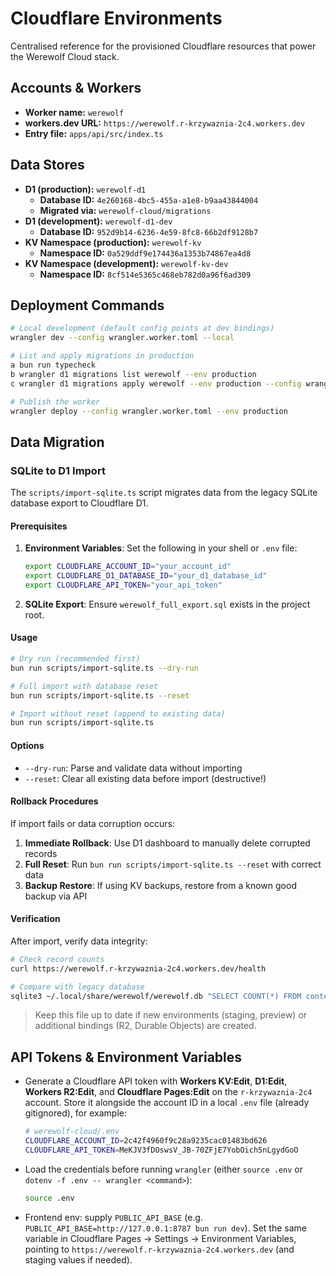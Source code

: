 # Cloudflare Environments

Centralised reference for the provisioned Cloudflare resources that power the Werewolf Cloud stack.

## Accounts & Workers
- **Worker name:** `werewolf`
- **workers.dev URL:** `https://werewolf.r-krzywaznia-2c4.workers.dev`
- **Entry file:** `apps/api/src/index.ts`

## Data Stores
- **D1 (production):** `werewolf-d1`
  - **Database ID:** `4e260168-4bc5-455a-a1e8-b9aa43844004`
  - **Migrated via:** `werewolf-cloud/migrations`
- **D1 (development):** `werewolf-d1-dev`
  - **Database ID:** `952d9b14-6236-4e59-8fc8-66b2df9128b7`
- **KV Namespace (production):** `werewolf-kv`
  - **Namespace ID:** `0a529ddf9e174436a1353b74867ea4d8`
- **KV Namespace (development):** `werewolf-kv-dev`
  - **Namespace ID:** `8cf514e5365c468eb782d0a96f6ad309`

## Deployment Commands

```bash
# Local development (default config points at dev bindings)
wrangler dev --config wrangler.worker.toml --local

# List and apply migrations in production
a bun run typecheck
b wrangler d1 migrations list werewolf --env production
c wrangler d1 migrations apply werewolf --env production --config wrangler.worker.toml

# Publish the worker
wrangler deploy --config wrangler.worker.toml --env production
```

## Data Migration

### SQLite to D1 Import

The `scripts/import-sqlite.ts` script migrates data from the legacy SQLite database export to Cloudflare D1.

#### Prerequisites

1. **Environment Variables**: Set the following in your shell or `.env` file:
   ```bash
   export CLOUDFLARE_ACCOUNT_ID="your_account_id"
   export CLOUDFLARE_D1_DATABASE_ID="your_d1_database_id"
   export CLOUDFLARE_API_TOKEN="your_api_token"
   ```

2. **SQLite Export**: Ensure `werewolf_full_export.sql` exists in the project root.

#### Usage

```bash
# Dry run (recommended first)
bun run scripts/import-sqlite.ts --dry-run

# Full import with database reset
bun run scripts/import-sqlite.ts --reset

# Import without reset (append to existing data)
bun run scripts/import-sqlite.ts
```

#### Options

- `--dry-run`: Parse and validate data without importing
- `--reset`: Clear all existing data before import (destructive!)

#### Rollback Procedures

If import fails or data corruption occurs:

1. **Immediate Rollback**: Use D1 dashboard to manually delete corrupted records
2. **Full Reset**: Run `bun run scripts/import-sqlite.ts --reset` with correct data
3. **Backup Restore**: If using KV backups, restore from a known good backup via API

#### Verification

After import, verify data integrity:

```bash
# Check record counts
curl https://werewolf.r-krzywaznia-2c4.workers.dev/health

# Compare with legacy database
sqlite3 ~/.local/share/werewolf/werewolf.db "SELECT COUNT(*) FROM contests;"
```

> Keep this file up to date if new environments (staging, preview) or additional bindings (R2, Durable Objects) are created.

## API Tokens & Environment Variables

- Generate a Cloudflare API token with **Workers KV:Edit**, **D1:Edit**, **Workers R2:Edit**, and **Cloudflare Pages:Edit** on the `r-krzywaznia-2c4` account. Store it alongside the account ID in a local `.env` file (already gitignored), for example:
  ```bash
  # werewolf-cloud/.env
  CLOUDFLARE_ACCOUNT_ID=2c42f4960f9c28a9235cac01483bd626
  CLOUDFLARE_API_TOKEN=MeKJV3fDOswsV_JB-70ZFjE7YobOich5nLgydGoO
  ```
- Load the credentials before running `wrangler` (either `source .env` or `dotenv -f .env -- wrangler <command>`):
  ```bash
  source .env
  ```
- Frontend env: supply `PUBLIC_API_BASE` (e.g. `PUBLIC_API_BASE=http://127.0.0.1:8787 bun run dev`). Set the same variable in Cloudflare Pages → Settings → Environment Variables, pointing to `https://werewolf.r-krzywaznia-2c4.workers.dev` (and staging values if needed).

